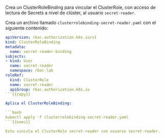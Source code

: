 Crea un ClusterRoleBinding para vincular el ClusterRole, con acceso de lectura de Secrets a nivel de clúster, al usuario `secret-reader`.

Crea un archivo llamado `clusterrolebinding-secret-reader.yaml` con el siguiente contenido:

```yaml
apiVersion: rbac.authorization.k8s.io/v1
kind: ClusterRoleBinding
metadata:
  name: secret-reader-binding
subjects:
- kind: User
  name: secret-reader
  namespace: rbac-lab
roleRef:
  kind: ClusterRole
  name: secret-reader
  apiGroup: rbac.authorization.k8s.io
```{{copy}}

Aplica el ClusterRoleBinding:

```bash
kubectl apply -f clusterrolebinding-secret-reader.yaml
```{{exec}}

Esto vincula el ClusterRole secret-reader con usuario secret-reader.